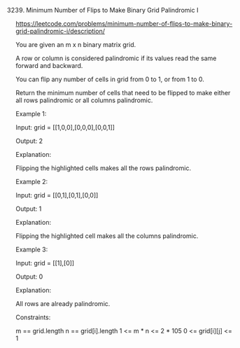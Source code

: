 3239. Minimum Number of Flips to Make Binary Grid Palindromic I


https://leetcode.com/problems/minimum-number-of-flips-to-make-binary-grid-palindromic-i/description/


You are given an m x n binary matrix grid.

A row or column is considered palindromic if its values read the same forward and backward.

You can flip any number of cells in grid from 0 to 1, or from 1 to 0.

Return the minimum number of cells that need to be flipped to make either all rows palindromic or all columns palindromic.

 

Example 1:

Input: grid = [[1,0,0],[0,0,0],[0,0,1]]

Output: 2

Explanation:



Flipping the highlighted cells makes all the rows palindromic.

Example 2:

Input: grid = [[0,1],[0,1],[0,0]]

Output: 1

Explanation:



Flipping the highlighted cell makes all the columns palindromic.

Example 3:

Input: grid = [[1],[0]]

Output: 0

Explanation:

All rows are already palindromic.

 

Constraints:

m == grid.length
n == grid[i].length
1 <= m * n <= 2 * 105
0 <= grid[i][j] <= 1

